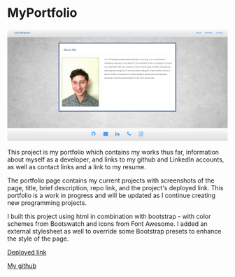 # MyPortfolio
<img src="assets/images/PortfolioScreenShot.png" width= "700" >

This project is my portfolio which contains my works thus far, information about myself as a developer, and links to my github and LinkedIn accounts, as well as contact links and a link to my resume.

The portfolio page contains my current projects with screenshots of the page, title, brief description, repo link, and the project's deployed link. This portfolio is a work in progress and will be updated as I continue creating new programming projects. 

I built this project using html in combination with bootstrap - with color schemes from Bootswatch and icons from Font Awesome. I added an external stylesheet as well to override some Bootstrap presets to enhance the style of the page. 

[Deployed link](https://gary-bergman.github.io/)

[My github](https://github.com/Gary-Bergman)
